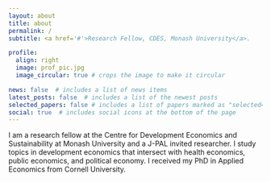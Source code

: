 ```yaml
---
layout: about
title: about
permalink: /
subtitle: <a href='#'>Research Fellow, CDES, Monash University</a>. 

profile:
  align: right
  image: prof_pic.jpg
  image_circular: true # crops the image to make it circular

news: false  # includes a list of news items
latest_posts: false  # includes a list of the newest posts
selected_papers: false # includes a list of papers marked as "selected={true}"
social: true  # includes social icons at the bottom of the page
---
```

I am a research fellow at the Centre for Development Economics and Sustainability at Monash University and a J-PAL invited researcher. I study topics in development economics that intersect with health economics, public economics, and political economy. I received my PhD in Applied Economics from Cornell University.

